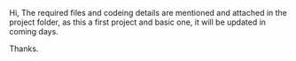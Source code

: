 Hi,
The required files and codeing details are mentioned and attached in the project folder, 
as this a first project and basic one, it will be updated in coming days.

Thanks.
